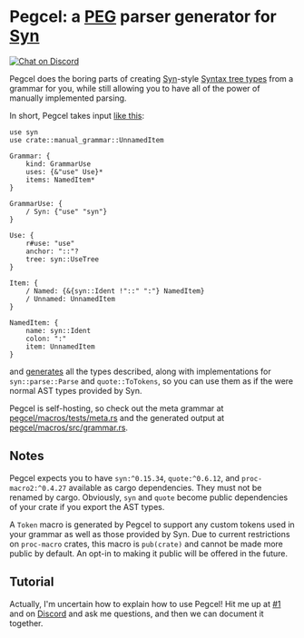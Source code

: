 # Pegcel: a [PEG] parser generator for [Syn]

[![Chat on Discord](https://img.shields.io/badge/-chat-26262b.svg?style=popout&logo=discord)][Discord]

Pegcel does the boring parts of creating [Syn]-style [Syntax tree types] from a
grammar for you, while still allowing you to have all of the power of manually
implemented parsing.

In short, Pegcel takes input [like this](pegcel/macros/tests/meta.rs):

```
use syn
use crate::manual_grammar::UnnamedItem

Grammar: {
    kind: GrammarUse
    uses: {&"use" Use}*
    items: NamedItem*
}

GrammarUse: {
    / Syn: {"use" "syn"}
}

Use: {
    r#use: "use"
    anchor: "::"?
    tree: syn::UseTree
}

Item: {
    / Named: {&{syn::Ident !"::" ":"} NamedItem}
    / Unnamed: UnnamedItem
}

NamedItem: {
    name: syn::Ident
    colon: ":"
    item: UnnamedItem
}
```

and [generates](pegcel/macros/src/grammar.rs) all the types described, along
with implementations for `syn::parse::Parse` and `quote::ToTokens`, so you can
use them as if the were normal AST types provided by Syn.

Pegcel is self-hosting, so check out the meta grammar at
[pegcel/macros/tests/meta.rs](pegcel/macros/tests/meta.rs) and the generated
output at [pegcel/macros/src/grammar.rs](pegcel/macros/src/grammar.rs).

## Notes

Pegcel expects you to have `syn:^0.15.34`, `quote:^0.6.12`, and
`proc-macro2:^0.4.27` available as cargo dependencies. They must
not be renamed by cargo. Obviously, `syn` and `quote` become
public dependencies of your crate if you export the AST types.

A `Token` macro is generated by Pegcel to support any custom
tokens used in your grammar as well as those provided by Syn.
Due to current restrictions on `proc-macro` crates, this macro
is `pub(crate)` and cannot be made more public by default. An
opt-in to making it public will be offered in the future.

## Tutorial

Actually, I'm uncertain how to explain how to use Pegcel!
Hit me up at [#1] and on [Discord] and ask me questions, and
then we can document it together.

  [Syn]: <https://github.com/dtolnay/syn>
  [Syntax tree types]: <https://docs.rs/syn/0.15/syn/enum.Expr.html#syntax-tree-enums>
  [UseTree]: <https://docs.rs/syn/0.15/syn/enum.UseTree.html>
  [PEG]: <https://en.wikipedia.org/wiki/Parsing_expression_grammar>
  [Discord]: <https://discord.gg/FuPE9JE>
  [#1]: <https://github.com/CAD97/pegcel/issues/1>
